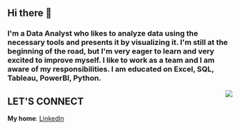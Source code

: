 ## Hi there 👋

### I'm a Data Analyst who likes to analyze data using the necessary tools and presents it by visualizing it.  I'm still at the beginning of the road, but I'm very eager to learn and very excited to improve myself. I like to work as a team and I am aware of my responsibilities.  I am educated on Excel, SQL, Tableau, PowerBI, Python.

<img src ="https://images.anytask.com/resources/user/257cfe0d49459bec/task/1611723589513_post-social-data-for-publishers-tail.png" align="right">

## LET'S CONNECT
**My home**: <a href= "https://www.linkedin.com/in/gulberin-heja-baran-90ab4224a/" >Linkedln</a>

